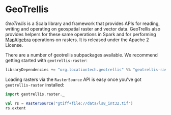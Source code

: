 # GeoTrellis

_GeoTrellis_ is a Scala library and framework that provides APIs for reading, writing and operating on geospatial raster and vector data. GeoTrellis also provides helpers for these same operations in Spark and for performing [MapAlgebra](https://en.wikipedia.org/wiki/Map_algebra) operations on rasters. It is released under the Apache 2 License.

There are a number of geotrellis subpackages available. We recommend getting started with `geotrellis-raster`:

```scala
libraryDependencies += "org.locationtech.geotrellis" %% "geotrellis-raster" % "@VERSION@"
```

Loading rasters via the `RasterSource` API is easy once you've got `geotrellis-raster` installed:

```scala mdoc
import geotrellis.raster._

val rs = RasterSource("gtiff+file://data/ls8_int32.tif")
rs.extent
```
